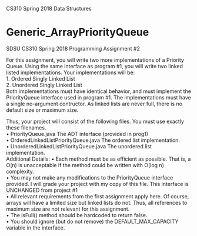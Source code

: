 CS310 Spring 2018
Data Structures
# Generic_ArrayPriorityQueue
SDSU CS310 Spring 2018 Programming Assignment #2

For this assignment, you will write two more implementations of a Priority Queue. Using the same interface as program #1, you will write two linked listed implementations.
Your implementations will be:	
    1. Ordered Singly Linked List	
    2. Unordered Singly Linked List		
Both implementations must have identical behavior, and must implement the PriorityQueue interface used in program #1. The implementations must have a single no-argument contructor. As linked lists are never full, there is no default size or maximum size.

Thus, your project will consist of the following files. You must use exactly these filenames.	
    • PriorityQueue.java The ADT interface (provided in prog1)	
    • OrderedLinkedListPriorityQueue.java The ordered list implementation.	
    • UnorderedLinkedListPriorityQueue.java The unordered list implementation.	
Additional Details:	
    • Each method must be as efficient as possible. That is, a O(n) is unacceptable if the method could be written with O(log n) complexity.	
    • You may not make any modifications to the PriorityQueue interface provided. I will grade your project with my copy of this file. This interface is UNCHANGED from project #1	
    • All relevant requirements from the first assignment apply here. Of course, arrays will have a limited size but linked lists do not. Thus, all references to maximum size are not relevant for this assignment.	
    • The isFull() method should be hardcoded to return false.	
    • You should ignore (but do not remove) the DEFAULT_MAX_CAPACITY variable in the interface.	
